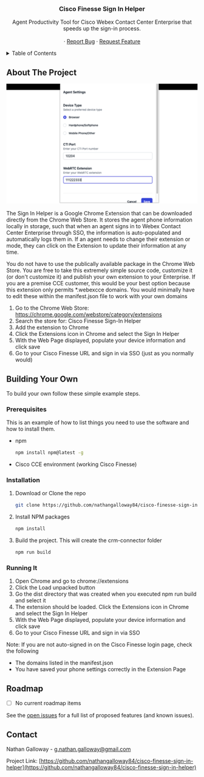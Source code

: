 <!-- PROJECT LOGO -->
<br />
<div align="center">
<h3 align="center">Cisco Finesse Sign In Helper</h3>

  <p align="center">
    Agent Productivity Tool for Cisco Webex Contact Center Enterprise that speeds up the sign-in process.
    <br />
    <br />
    ·
    <a href="https://github.com/nathangalloway84/cisco-finesse-sign-in-helper/issues">Report Bug</a>
    ·
    <a href="https://github.com/nathangalloway84/cisco-finesse-sign-in-helper/issues">Request Feature</a>
  </p>
</div>



<!-- TABLE OF CONTENTS -->
<details>
  <summary>Table of Contents</summary>
  <ol>
    <li>
      <a href="#about-the-project">About The Project</a>
    </li>
    <li>
      <a href="#downloading-from-chrome-web-store">Downloading from Chrome Web Store</a>
    </li>
    <li>
      <a href="#building-your-own">Building Your Own</a>
    </li>
    <li><a href="#running-the-example">Running the Example</a></li>
    <li><a href="#roadmap">Roadmap</a></li>
    <li><a href="#contact">Contact</a></li>
  </ol>
</details>

<!-- ABOUT THE PROJECT -->
## About The Project
![Screenshot](https://github.com/nathangalloway84/cisco-finesse-sign-in-helper/blob/main/SCREENSHOT.png?raw=true "Screenshot")

<p>The Sign In Helper is a Google Chrome Extension that can be downloaded directly from the Chrome Web Store. It stores the agent phone information locally in storage, such that when an agent signs in to Webex Contact Center Enterprise through SSO, the information is auto-populated and automatically logs them in. If an agent needs to change their extension or mode, they can click on the Extension to update their information at any time.</p>
<p>You do not have to use the publically available package in the Chrome Web Store. You are free to take this extremely simple source code, customize it (or don't customize it) and publish your own extension to your Enterprise. If you are a premise CCE customer, this would be your best option because this extension only permits *.webexcce domains. You would minimally have to edit these within the manifest.json file to work with your own domains</p>

<!-- DOWNLOADING FROM CHROME WEB STORE -->
1. Go to the Chrome Web Store: https://chrome.google.com/webstore/category/extensions
2. Search the store for: Cisco Finesse Sign-In Helper
3. Add the extension to Chrome
4. Click the Extensions icon in Chrome and select the Sign In Helper
5. With the Web Page displayed, populate your device information and click save
6. Go to your Cisco Finesse URL and sign in via SSO (just as you normally would)

<!-- BUILDING YOUR OWN -->
## Building Your Own
To build your own follow these simple example steps.

### Prerequisites

This is an example of how to list things you need to use the software and how to install them.
* npm
  ```sh
  npm install npm@latest -g
  ```
* Cisco CCE environment (working Cisco Finesse)

### Installation

1. Download or Clone the repo
   ```sh
   git clone https://github.com/nathangalloway84/cisco-finesse-sign-in-helper.git
   ```
2. Install NPM packages
   ```sh
   npm install
   ```
3. Build the project. This will create the crm-connector folder
   ```sh
   npm run build
   ```

### Running It
1. Open Chrome and go to chrome://extensions
2. Click the Load unpacked button
3. Go the dist directory that was created when you executed npm run build and select it
4. The extension should be loaded. Click the Extensions icon in Chrome and select the Sign In Helper
5. With the Web Page displayed, populate your device information and click save
6. Go to your Cisco Finesse URL and sign in via SSO

Note: If you are not auto-signed in on the Cisco Finesse login page, check the following
- The domains listed in the manifest.json
- You have saved your phone settings correctly in the Extension Page

<!-- ROADMAP -->
## Roadmap

- [ ] No current roadmap items

See the [open issues](https://github.com/nathangalloway84/cisco-finesse-sign-in-helper/issues) for a full list of proposed features (and known issues).

<!-- CONTACT -->
## Contact

Nathan Galloway - g.nathan.galloway@gmail.com

Project Link: [https://github.com/nathangalloway84/cisco-finesse-sign-in-helper](https://github.com/nathangalloway84/cisco-finesse-sign-in-helper)

